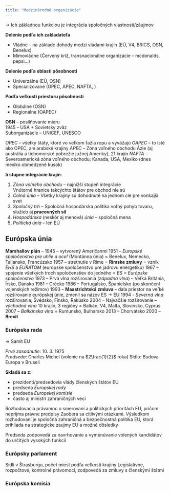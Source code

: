 ```yaml
---
title: "Medzinárodné organizácie"
---
```


-> Ich základnou funkciou je integrácia spoločných vlastností/záujmov

**Delenie podľa ich zakladateľa**
- Vládne – na základe dohody medzi vládami krajín (EÚ, V4, BRICS, OSN, Benelux)
- Mimovládne (Červený kríž, transnacionálne organizácie – mcdonalds, pepsi…)

**Delenie podľa oblasti pôsobnosti**
- Univerzálne (EÚ, OSN)
- Špecializované (OPEC, APEC, NAFTA, )

**Podľa veľkosti priestoru pôsobnosti**
- Globálne (OSN)
- Regionálne (OAPEC)


**OSN** – posilňovanie mieru  
1945 – USA + Sovietsky zväz  
Suborganizácie – UNICEF, UNESCO

*OPEC* – všetky štáty, ktoré vo veľkom ťažia ropu a vyvážajú
*OAPEC* – to isté ako OPEC, ale arabské krajiny
*APEC* – Zóna voľného obchodu Ázie (aj austrália a tichomorské pobrežie južnej Ameriky), 21 krajín
*NAFTA* – Severoamerická zóna voľného obchodu; Kanada, USA, Mexiko (dnes mexiko obmedzené kúsok)
  
**5 stupne integrácie krajín**:
1.  *Zóna voľného obchodu* – najnižší stupeň integrácie  
    Vnútorné hranice takcýchto štátov pre obchod nie sú
2.  *Colná únia* – Všetky krajiny sú dohodnuté na jednom cle pre vonkajší svet
3.  *Spoločný trh* – Spoločná hospodárska politika voľný pohyb tovaru, služieb aj **pracovných síl**
4.  *Hospodárska* (neskôr aj menová) *únia* – spoločná mena
5.  *Politická únia* – len EÚ


## Európska únia

**Marshallov plán** – 1945 – vytvorený Američanmi
1951 – *Europské spoločenstvo pre uhlie a oceľ* (Montánna únia) = Benelux, Nemecko, Taliansko, Francúzsko
1957 – stretnutie v Ríme = **Rímske zmluvy** = vznik *EHS* a *EURATOM* (europske spoločenstvo pre jadrovu energetiku)
1967 – spojenie všetkých troch spoločenstiev do jedného = *ES = Európske spoločenstvo*
1973 – Prvá vlna rozširovania (*západná vlna*) – Veľká Británia, Írsko, Dánsko
1981 – Grécko
1986 – Portugalsko, Španielsko (po skončení vojenských režimov)
1993 – **Maastrichtská zmluva** – dala priestor na veľké rozširovanie európskej únie, zmenil sa názov ES -> EU
1994 - *Severná vlna* rozširovania; Švédsko, Fínsko, Rakúsko
2004 – Najväčšie rozširovanie – *východná vlna* 10 krajín, 3 regióny = Balkán, V4, Malta, Slovinsko, Cyprus
2007 – *Balkánska vlna* = Rumunsko, Bulharsko
2013 – Chorvátsko
2020 – **Brexit**

### Európska rada 
=> Samit EU

*Prvé zasadnutie*: 10. 3. 1975  
*Predseda*: Charles Michel (volenie na $2\frac{1}{2}$ roka)
Sídlo: Budova Europa v Bruseli

**Skladá sa z**:
- prezidenti/predsedovia vlády členských štátov EU
- predseda *Europskej rady*
- predseda *Europskej komisie*
- často aj ministri zahraničných vecí
  
Rozhodovacia právamoc o smerovaní a politických prioritách EU, pričom nepríjma právne predpisy
Zaoberá sa citlivými otázkami. Výsledkom rozhodovaní je spoločná zahraničná a bezpečnostná politika EU, ktorá prihliada na strategicke zaujmy EU a možné dôsledky

Predseda zodpovedá za navrhovanie a vymenúvanie volených kandidátov do určitých vysokých funkcií

### Európsky parlament

Sídli v Štrasburgu, počet miest podľa veľkosti krajiny
Legislatívne, rozpočtové, kontrolné právomoci, zodpovedá za zmluvy s členskými štátmi

### Európska komisia
